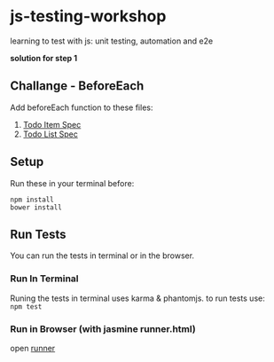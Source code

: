 # js-testing-workshop
learning to test with js: unit testing, automation and e2e

**solution for step 1**

## Challange - BeforeEach
Add beforeEach function to these files:  
1. [Todo Item Spec](test/spec/TodoItem.spec.js)  
1. [Todo List Spec](test/spec/TodoList.spec.js)  


## Setup  
Run these in your terminal before:  
```
npm install  
bower install
```  


## Run Tests  
You can run the tests in terminal or in the browser.

### Run In Terminal  
Runing the tests in terminal uses karma & phantomjs. to run tests use:  
```npm test```

### Run in Browser (with jasmine runner.html)  
open [runner](/test/runner.html)